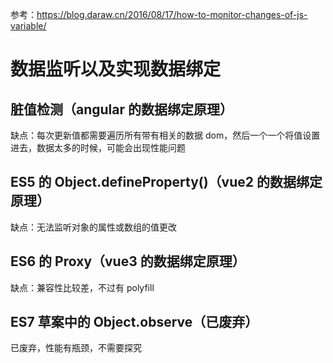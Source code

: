 参考：https://blog.daraw.cn/2016/08/17/how-to-monitor-changes-of-js-variable/

# 数据监听以及实现数据绑定
## 脏值检测（angular 的数据绑定原理）
缺点：每次更新值都需要遍历所有带有相关的数据 dom，然后一个一个将值设置进去，数据太多的时候，可能会出现性能问题
## ES5 的 Object.defineProperty()（vue2 的数据绑定原理）
缺点：无法监听对象的属性或数组的值更改
## ES6 的 Proxy（vue3 的数据绑定原理）
缺点：兼容性比较差，不过有 polyfill
## ES7 草案中的 Object.observe（已废弃）
已废弃，性能有瓶颈，不需要探究